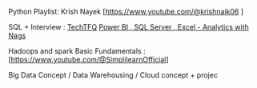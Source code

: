 Python Playlist: 
Krish Nayek  [https://www.youtube.com/@krishnaik06 ]

SQL  + Interview : 
[TechTFQ](https://www.youtube.com/@techTFQ)
[Power BI , SQL Server , Excel  - Analytics with Nags](https://www.youtube.com/@AnalyticswithNags/playlists)



Hadoops and spark
Basic Fundamentals : [https://www.youtube.com/@SimplilearnOfficial]

Big Data Concept / Data Warehousing / Cloud concept  +  projec
